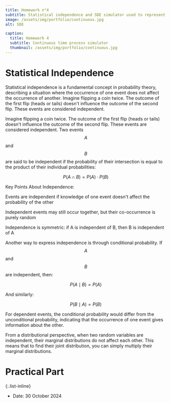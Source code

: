 ```yaml
---
title: Homework n°4
subtitle: Statistical independence and SDE simulator used to represent the scaling limit of the random Walk
image: /assets/img/portfolio/continuous.jpg
alt: SDE

caption:
  title: Homework 4
  subtitle: Continuous time process simulator
  thumbnail: /assets/img/portfolio/continuous.jpg
---
```


# **Statistical Independence**

Statistical independence is a fundamental concept in probability theory, describing a situation where the occurrence of one event does not affect the occurrence of another. Imagine flipping a coin twice. The outcome of the first flip (heads or tails) doesn't influence the outcome of the second flip. These events are considered independent. 

Imagine flipping a coin twice. The outcome of the first flip (heads or tails) doesn't influence the outcome of the second flip. These events are considered independent. Two events $$A$$ and $$B$$ are said to be independent if the probability of their intersection is equal to the product of their individual probabilities:

$$P(A \cap B) = P(A) \cdot P(B)$$

Key Points About Independence:

Events are independent if knowledge of one event doesn't affect the probability of the other

Independent events may still occur together, but their co-occurrence is purely random

Independence is symmetric: if A is independent of B, then B is independent of A


Another way to express independence is through conditional probability. If $$A$$ and $$B$$ are independent, then:

$$P(A \mid B) = P(A)$$

And similarly:

$$P(B \mid A) = P(B)$$

For dependent events, the conditional probability would differ from the unconditional probability, indicating that the occurrence of one event gives information about the other.

From a distributional perspective, when two random variables are independent, their marginal distributions do not affect each other. This means that to find their joint distribution, you can simply multiply their marginal distributions.

# **Practical Part**


{:.list-inline}

- Date: 30 October 2024